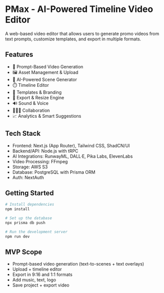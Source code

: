 # PMax - AI-Powered Timeline Video Editor

A web-based video editor that allows users to generate promo videos from text prompts, customize templates, and export in multiple formats.

## Features

- 🔎 Prompt-Based Video Generation
- 🖼️ Asset Management & Upload
- 🧠 AI-Powered Scene Generator
- ⏱️ Timeline Editor
- 🎨 Templates & Branding
- 📐 Export & Resize Engine
- 🔊 Sound & Voice
- 🧑‍🤝‍🧑 Collaboration
- 📈 Analytics & Smart Suggestions

## Tech Stack

- Frontend: Next.js (App Router), Tailwind CSS, ShadCN/UI
- Backend/API: Node.js with tRPC
- AI Integrations: RunwayML, DALL·E, Pika Labs, ElevenLabs
- Video Processing: FFmpeg
- Storage: AWS S3
- Database: PostgreSQL with Prisma ORM
- Auth: NextAuth

## Getting Started

```bash
# Install dependencies
npm install

# Set up the database
npx prisma db push

# Run the development server
npm run dev
```

## MVP Scope

- Prompt-based video generation (text-to-scenes + text overlays)
- Upload + timeline editor
- Export in 9:16 and 1:1 formats
- Add music, text, logo
- Save project + export video